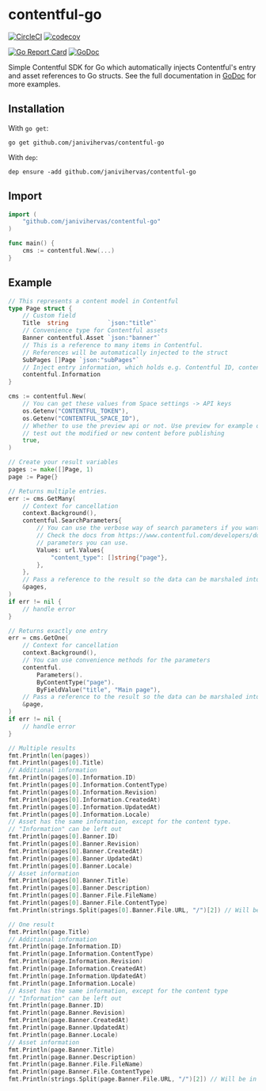 # contentful-go

[![CircleCI](https://circleci.com/gh/janivihervas/contentful-go.svg?style=svg)](https://circleci.com/gh/janivihervas/contentful-go)
[![codecov](https://codecov.io/gh/janivihervas/contentful-go/branch/master/graph/badge.svg)](https://codecov.io/gh/janivihervas/contentful-go)

[![Go Report Card](https://goreportcard.com/badge/github.com/janivihervas/contentful-go)](https://goreportcard.com/report/github.com/janivihervas/contentful-go)
[![GoDoc](https://godoc.org/github.com/janivihervas/contentful-go?status.svg)](https://godoc.org/github.com/janivihervas/contentful-go)


Simple Contentful SDK for Go which automatically injects Contentful's entry and asset references to Go structs. See the full documentation in [GoDoc](https://godoc.org/github.com/janivihervas/contentful-go) for more examples.

## Installation

With `go get`:
```
go get github.com/janivihervas/contentful-go
```

With `dep`:
```
dep ensure -add github.com/janivihervas/contentful-go
```

## Import

```go
import (
	"github.com/janivihervas/contentful-go"
)

func main() {
	cms := contentful.New(...)
}
```

## Example

```go
// This represents a content model in Contentful
type Page struct {
	// Custom field
	Title  string           `json:"title"`
	// Convenience type for Contentful assets
	Banner contentful.Asset `json:"banner"`
	// This is a reference to many items in Contentful.
	// References will be automatically injected to the struct
	SubPages []Page `json:"subPages"`
	// Inject entry information, which holds e.g. Contentful ID, content type etc
	contentful.Information
}

cms := contentful.New(
	// You can get these values from Space settings -> API keys
	os.Getenv("CONTENTFUL_TOKEN"),
	os.Getenv("CONTENTFUL_SPACE_ID"),
	// Whether to use the preview api or not. Use preview for example on development environment, so you can safely
	// test out the modified or new content before publishing
	true,
)

// Create your result variables
pages := make([]Page, 1)
page := Page{}

// Returns multiple entries.
err := cms.GetMany(
	// Context for cancellation
	context.Background(),
	contentful.SearchParameters{
		// You can use the verbose way of search parameters if you want. See below for convenience functions.
		// Check the docs from https://www.contentful.com/developers/docs/references/content-delivery-api for all the
		// parameters you can use.
		Values: url.Values{
			"content_type": []string{"page"},
		},
	},
	// Pass a reference to the result so the data can be marshaled into it.
	&pages,
)
if err != nil {
	// handle error
}

// Returns exactly one entry
err = cms.GetOne(
	// Context for cancellation
	context.Background(),
	// You can use convenience methods for the parameters
	contentful.
		Parameters().
		ByContentType("page").
		ByFieldValue("title", "Main page"),
	// Pass a reference to the result so the data can be marshaled into it.
	&page,
)
if err != nil {
	// handle error
}

// Multiple results
fmt.Println(len(pages))
fmt.Println(pages[0].Title)
// Additional information
fmt.Println(pages[0].Information.ID)
fmt.Println(pages[0].Information.ContentType)
fmt.Println(pages[0].Information.Revision)
fmt.Println(pages[0].Information.CreatedAt)
fmt.Println(pages[0].Information.UpdatedAt)
fmt.Println(pages[0].Information.Locale)
// Asset has the same information, except for the content type.
// "Information" can be left out
fmt.Println(pages[0].Banner.ID)
fmt.Println(pages[0].Banner.Revision)
fmt.Println(pages[0].Banner.CreatedAt)
fmt.Println(pages[0].Banner.UpdatedAt)
fmt.Println(pages[0].Banner.Locale)
// Asset information
fmt.Println(pages[0].Banner.Title)
fmt.Println(pages[0].Banner.Description)
fmt.Println(pages[0].Banner.File.FileName)
fmt.Println(pages[0].Banner.File.ContentType)
fmt.Println(strings.Split(pages[0].Banner.File.URL, "/")[2]) // Will be in the form of "//images.contentful.com/space.id/asset-id/some-id/orange.png"

// One result
fmt.Println(page.Title)
// Additional information
fmt.Println(page.Information.ID)
fmt.Println(page.Information.ContentType)
fmt.Println(page.Information.Revision)
fmt.Println(page.Information.CreatedAt)
fmt.Println(page.Information.UpdatedAt)
fmt.Println(page.Information.Locale)
// Asset has the same information, except for the content type
// "Information" can be left out
fmt.Println(page.Banner.ID)
fmt.Println(page.Banner.Revision)
fmt.Println(page.Banner.CreatedAt)
fmt.Println(page.Banner.UpdatedAt)
fmt.Println(page.Banner.Locale)
// Asset information
fmt.Println(page.Banner.Title)
fmt.Println(page.Banner.Description)
fmt.Println(page.Banner.File.FileName)
fmt.Println(page.Banner.File.ContentType)
fmt.Println(strings.Split(page.Banner.File.URL, "/")[2]) // Will be in the form of "//images.contentful.com/space.id/asset-id/some-id/orange.png"
```
